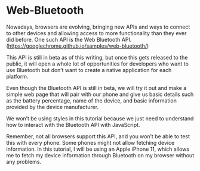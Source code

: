 # Web-Bluetooth
Nowadays, browsers are evolving, bringing new APIs and ways to connect to other devices and allowing access to more functionality than they ever did before. One such API is the Web Bluetooth API. (https://googlechrome.github.io/samples/web-bluetooth/)

This API is still in beta as of this writing, but once this gets released to the public, it will open a whole lot of opportunities for developers who want to use Bluetooth but don’t want to create a native application for each platform.

Even though the Bluetooth API is still in beta, we will try it out and make a simple web page that will pair with our phone and give us basic details such as the battery percentage, name of the device, and basic information provided by the device manufacturer.

We won’t be using styles in this tutorial because we just need to understand how to interact with the Bluetooth API with JavaScript.

Remember, not all browsers support this API, and you won’t be able to test this with every phone. Some phones might not allow fetching device information. In this tutorial, I will be using an Apple iPhone 11, which allows me to fetch my device information through Bluetooth on my browser without any problems.

